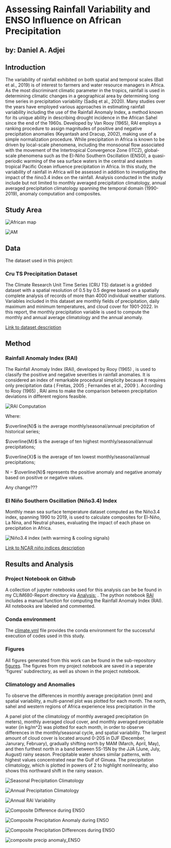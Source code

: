# Assessing Rainfall Variability and ENSO Influence on African Precipitation

by: Daniel A. Adjei
---


Introduction
---

The variability of rainfall exhibited on both spatial and temporal scales (Ball et al., 2019) is of interest to farmers and water resource managers in Africa. As the most discriminant climatic parameter in the tropics, rainfall is used in determining climatic changes in a geographical area by determining long time series in precipitation variability (Sadiq et al., 2020). Many studies over the years have employed various approaches in estimating rainfall variability including the use of the Rainfall Anomaly Index, a method known for its unique ability in describing drought incidence in the African Sahel since the end of the 1960s. Developed by Van Rooy (1965), RAI employs a ranking procedure to assign magnitudes of positive and negative precipitation anomalies (Keyantash and Dracup, 2002), making use of a simple normalization procedure. While precipitation in Africa is known to be driven by local-scale phenomena, including the monsoonal flow associated with the movement of the Intertropical Convergence Zone (ITCZ), global-scale phenomena such as the El-Niño Southern Oscillation (ENSO), a quasi-periodic warming of the sea surface waters in the central and eastern tropical Pacific Ocean influence precipitation in Africa. In this study, the variability of rainfall in Africa will be assessed in addition to investigating the impact of the ñino3.4 index on the rainfall. Analysis conducted in the study include but not limited to monthly averaged precipitation climatology, annual averaged precipitation climatology spanning the temporal domain (1990-2019), anomaly computation and composites.

Study Area
---

![African map](https://github.com/DannyActive/CLIM680-Report/blob/main/figures/African%20map.png)


![AM](<img width="251" alt="African map" src="https://github.com/user-attachments/assets/f8f2ccfc-0e2a-482a-8e1d-68b8587eee6e">)



Data
---

The dataset used in this project:

### Cru TS Precipitation Dataset 

The Climate Research Unit Time Series (CRU TS) dataset is a gridded dataset with a spatial resolution of 0.5 by 0.5 degree based on a spatially complete analysis of records of more than 4000 individual weather stations. Variables included in this dataset are monthly fields of precipitation, daily maximum and minimum temperatures, and cloud cover for 1901-2022. In this report, the monthly precipitation variable is used to compute the monthly and annual average climatology and the annual anomaly. 

[Link to dataset description](https://climatedataguide.ucar.edu/climate-data/cru-ts-gridded-precipitation-and-other-meteorological-variables-1901)

Method
---
### Rainfall Anomaly Index (RAI)

The Rainfall Anomaly Index (RAI), developed by Rooy (1965) , is used to classify the positive and negative severities in rainfall anomalies. It is considered an index of remarkable procedural simplicity because it requires only precipitation data ( Freitas, 2005 ; Fernandes et al., 2009 ). According to Rooy (1965) , RAI aims to make the comparison between precipitation deviations in different regions feasible.

![RAI Computation](https://github.com/DannyActive/CLIM680-Report/blob/main/figures/RAI%20.png)

Where:

$\overline{N}$ is the average monthly/seasonal/annual precipitation of historical series;

$\overline{M}$ is the average of ten highest monthly/seasonal/annual precipitations;

$\overline{X}$ is the average of ten lowest monthly/seasonal/annual precipitations;

N − $\overline{N}$ represents the positive anomaly and negative anomaly based on positive or negative values.

Any change???


### El Niño Southern Oscillation (Niño3.4) Index 

Monthly mean sea surface temperature dataset computed as the Niño3.4 index, spanning 1990 to 2019, is used to calculate composites for El-Niño, La Nina, and Neutral phases, evaluating the impact of each phase on precipitation in Africa. 

![Niño3.4 index (with warming & cooling signals)](https://github.com/user-attachments/assets/307f6c86-289e-4796-b12a-ae1eb651bbfc)


[Link to NCAR niño indices description](https://climatedataguide.ucar.edu/climate-data/nino-sst-indices-nino-12-3-34-4-oni-and-tni)

Results and Analysis
---

### Project Notebook on Github

A collection of jupyter notebooks used for this analysis can be be found in my CLIM680-Report directory via [Analysis:](https://github.com/DannyActive/CLIM680-Report) . The python notebook [RAI](https://github.com/DannyActive/CLIM680-Report/blob/main/RAI.ipynb) includes a manual function for computing the Rainfall Anomaly Index (RAI). All notebooks are labeled and commented.

### Conda environment 
The [climate.yml](climate.yml) file provides the conda environment for the successful execution of codes used in this study.

### Figures
All figures generated from this work can be found in the sub-repository [figures](https://github.com/DannyActive/CLIM680-Report/tree/main/figures).
The figures from my project notebook are saved in a seperate 'figures' subdirectory, as well as shown in the project notebook.

### Climatology and Anomalies 

To observe the differences in monthly average precipitation (mm) and spatial variability, a multi-pannel plot was plotted for each month. The north, sahel and western regions of Africa experience less precipitation in the 

A panel plot of the climatology of monthly averaged precipitation (in meters), monthly averaged cloud cover, and monthly averaged precipitable water (in kg/m^2) was plotted for each month, in order to observe differences in the monthly/seasonal cycle, and spatial variability. The largest amount of cloud cover is located around 0-20S in DJF (December, Janurary, February), gradually shifting north by MAM (March, April, May), and then furthest north in a band between 5S-15N by the JJA (June, July, August) rainy season. Precipitable water shows similar patterns, with highest values concentrated near the Gulf of Ginuea. The precipitation climatology, which is plotted in powers of 2 to highlight nonlinearity, also shows this northward shift in the rainy season.

![Seasonal Precipitation Climatology](https://github.com/DannyActive/CLIM680-Report/blob/main/figures/seasonal_clim_precip.png)

![Annual Precipitation Climatology](https://github.com/DannyActive/CLIM680-Report/blob/main/figures/yearly_clim_precip.png)



![Annual RAI Variability](https://github.com/DannyActive/CLIM680-Report/blob/main/figures/RAI_annual.png)

![Composite Difference during ENSO](https://github.com/DannyActive/CLIM680-Report/blob/main/figures/CDiff_ENSO(composite).png)

![Composite Precipitation Anomaly during ENSO](https://github.com/DannyActive/CLIM680-Report/blob/main/figures/CPA_ENSO(Composite).png)

![Composite Precipitation Differences during ENSO](https://github.com/DannyActive/CLIM680-Report/blob/main/figures/Nino_Neutral(composite).png)






![composite precip anomaly_ENSO](https://github.com/user-attachments/assets/886f3c5d-8ed8-4316-a980-665092039345)




